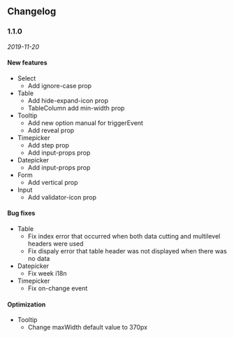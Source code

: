 ## Changelog

### 1.1.0

*2019-11-20*

#### New features

- Select
  - Add ignore-case prop
- Table
  - Add hide-expand-icon prop
  - TableColumn add min-width prop
- Tooltip
  - Add new option manual for triggerEvent
  - Add reveal prop
- Timepicker
  - Add step prop
  - Add input-props prop
- Datepicker
  - Add input-props prop
- Form
  - Add vertical prop
- Input
  - Add validator-icon prop

#### Bug fixes

- Table
  - Fix index error that occurred when both data cutting and multilevel headers were used
  - Fix dispaly error that table header was not displayed when there was no data
- Datepicker
  - Fix week i18n
- Timepicker
  - Fix on-change event

#### Optimization

- Tooltip
  - Change maxWidth default value to 370px
